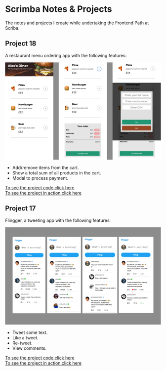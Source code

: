 # Scrimba Notes & Projects

The notes and projects I create while undertaking the Frontend Path at Scriba.

## Project 18

A restaurant menu ordering app with the following features:

![preview image](18_ordering_app/assets/preview.jpg)

-   Add/remove items from the cart.
-   Show a total sum of all products in the cart.
-   Modal to process payment.

[To see the project code click here](https://github.com/agworkgit/scrimba/tree/main/18_ordering_app)<br>
[To see the project in action click here](https://agscrimba-ordering.netlify.app)

## Project 17

Flingger, a tweeting app with the following features:

![preview image](17_flingger/assets/preview.jpg)

-   Tweet some text.
-   Like a tweet.
-   Re-tweet.
-   View comments.

[To see the project code click here](https://github.com/agworkgit/scrimba/tree/main/17_flingger)<br>
[To see the project in action click here](https://flingger.netlify.app)
